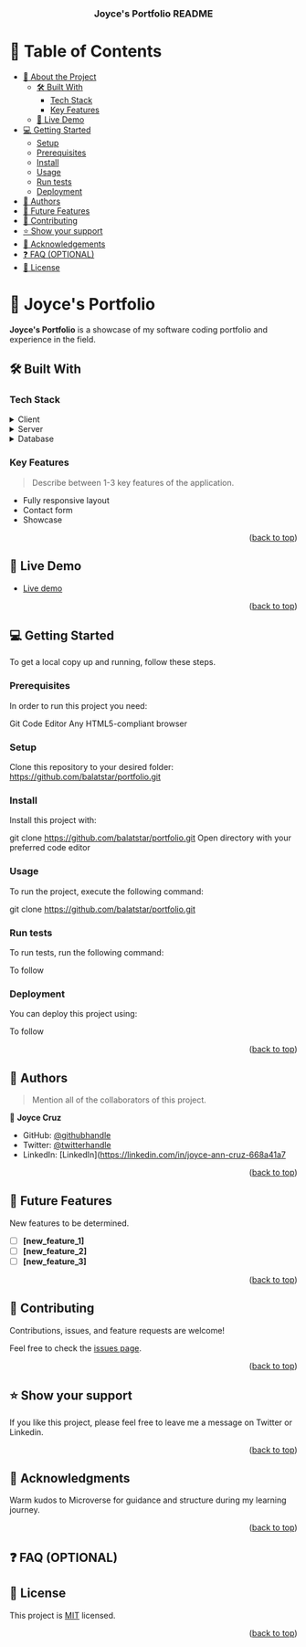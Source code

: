 <a name="readme-top"></a>

<div align="center">

  <h3><b>Joyce's Portfolio README</b></h3>

</div>

# 📗 Table of Contents

- [📖 About the Project](#about-project)
  - [🛠 Built With](#built-with)
    - [Tech Stack](#tech-stack)
    - [Key Features](#key-features)
  - [🚀 Live Demo](#live-demo)
- [💻 Getting Started](#getting-started)
  - [Setup](#setup)
  - [Prerequisites](#prerequisites)
  - [Install](#install)
  - [Usage](#usage)
  - [Run tests](#run-tests)
  - [Deployment](#deployment)
- [👥 Authors](#authors)
- [🔭 Future Features](#future-features)
- [🤝 Contributing](#contributing)
- [⭐️ Show your support](#support)
- [🙏 Acknowledgements](#acknowledgements)
- [❓ FAQ (OPTIONAL)](#faq)
- [📝 License](#license)

# 📖 Joyce's Portfolio <a name="about-project"></a>

**Joyce's Portfolio** is a showcase of my software coding portfolio and experience in the field.

## 🛠 Built With <a name="built-with"></a>

### Tech Stack <a name="tech-stack"></a>

<details>
  <summary>Client</summary>
  <ul>
    <li><a href="#">To be determined</a></li>
  </ul>
</details>

<details>
  <summary>Server</summary>
  <ul>
    <li><a href="#">To be determined</a></li>
  </ul>
</details>

<details>
<summary>Database</summary>
  <ul>
    <li><a href="#">To be determined</a></li>
  </ul>
</details>

### Key Features <a name="key-features"></a>

> Describe between 1-3 key features of the application.

- Fully responsive layout
- Contact form
- Showcase

<p align="right">(<a href="#readme-top">back to top</a>)</p>

## 🚀 Live Demo <a name="live-demo"></a>

- [Live demo](https://balatstar.github.io/)

<p align="right">(<a href="#readme-top">back to top</a>)</p>

## 💻 Getting Started <a name="getting-started"></a>

To get a local copy up and running, follow these steps.

### Prerequisites

In order to run this project you need:

Git
Code Editor
Any HTML5-compliant browser

### Setup

Clone this repository to your desired folder: https://github.com/balatstar/portfolio.git


### Install

Install this project with:

git clone https://github.com/balatstar/portfolio.git
Open directory with your preferred code editor

### Usage

To run the project, execute the following command:

git clone https://github.com/balatstar/portfolio.git

### Run tests

To run tests, run the following command:

To follow

### Deployment

You can deploy this project using:

To follow

<p align="right">(<a href="#readme-top">back to top</a>)</p>

## 👥 Authors <a name="authors"></a>

> Mention all of the collaborators of this project.

👤 **Joyce Cruz**

- GitHub: [@githubhandle](https://github.com/balatstar)
- Twitter: [@twitterhandle](https://twitter.com/balatstar)
- LinkedIn: [LinkedIn](https://linkedin.com/in/joyce-ann-cruz-668a41a7

<p align="right">(<a href="#readme-top">back to top</a>)</p>


## 🔭 Future Features <a name="future-features"></a>

New features to be determined.

- [ ] **[new_feature_1]**
- [ ] **[new_feature_2]**
- [ ] **[new_feature_3]**

<p align="right">(<a href="#readme-top">back to top</a>)</p>

## 🤝 Contributing <a name="contributing"></a>

Contributions, issues, and feature requests are welcome!

Feel free to check the [issues page](../../issues/).

<p align="right">(<a href="#readme-top">back to top</a>)</p>

## ⭐️ Show your support <a name="support"></a>

If you like this project, please feel free to leave me a message on Twitter or Linkedin.

<p align="right">(<a href="#readme-top">back to top</a>)</p>

## 🙏 Acknowledgments <a name="acknowledgements"></a>

Warm kudos to Microverse for guidance and structure during my learning journey.

<p align="right">(<a href="#readme-top">back to top</a>)</p>

## ❓ FAQ (OPTIONAL) <a name="faq"></a>

<!--

- **[Question_1]**

  - [Answer_1]

- **[Question_2]**

  - [Answer_2]

<p align="right">(<a href="#readme-top">back to top</a>)</p>

-->

## 📝 License <a name="license"></a>

This project is [MIT](./LICENSE) licensed.

<p align="right">(<a href="#readme-top">back to top</a>)</p>

